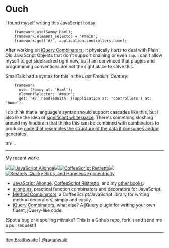 Ouch
===

I found myself writing this JavaScript today:

		framework.use(Sammy.Haml);
		framework.element_selector = '#main'; 
		framework.get('#/', application.controllers.home);
		
After working on [jQuery Combinators](http://github.com/raganwald/JQuery-Combinators/), it physically *hurts* to deal with Plain Old JavaScript Objects that don't support chaining or even `tap`. I can't allow myself to get sidetracked right now, but I am convinced that plugins and programming conventions are not the right place to solve this.

SmallTalk had a syntax for this in the *Last Freakin' Century*:

		framework
		  use: (Sammy at: 'Haml');
		  elementSelector: '#main'; 
		  get: '#/' handledWith: ((application at: 'controllers') at: 'home').

I do think that a language's syntax should support cascades like this, but I also like the idea of [significant whitespace](http://github.com/raganwald/homoiconic/blob/master/2010/03/significant_whitespace.md). There's something sloshing around my hindbrain that thinks this can be combined with combinators to produce [code that resembles the structure of the data it consumes and/or generates](http://weblog.raganwald.com/2007/04/writing-programs-for-people-to-read.html "Writing programs for people to read").

ttfn...

---

My recent work:

![](http://i.minus.com/iL337yTdgFj7.png)[![JavaScript Allongé](http://i.minus.com/iW2E1A8M5UWe6.jpeg)](http://leanpub.com/javascript-allonge "JavaScript Allongé")![](http://i.minus.com/iL337yTdgFj7.png)[![CoffeeScript Ristretto](http://i.minus.com/iMmGxzIZkHSLD.jpeg)](http://leanpub.com/coffeescript-ristretto "CoffeeScript Ristretto")![](http://i.minus.com/iL337yTdgFj7.png)[![Kestrels, Quirky Birds, and Hopeless Egocentricity](http://i.minus.com/ibw1f1ARQ4bhi1.jpeg)](http://leanpub.com/combinators "Kestrels, Quirky Birds, and Hopeless Egocentricity")

* [JavaScript Allongé](http://leanpub.com/javascript-allonge), [CoffeeScript Ristretto](http://leanpub.com/coffeescript-ristretto), and my [other books](http://leanpub.com/u/raganwald).
* [allong.es](http://allong.es), practical function combinators and decorators for JavaScript.
* [Method Combinators](https://github.com/raganwald/method-combinators), a CoffeeScript/JavaScript library for writing method decorators, simply and easily.
* [jQuery Combinators](http://github.com/raganwald/jquery-combinators), what else? A jQuery plugin for writing your own fluent, jQuery-like code.  

(Spot a bug or a spelling mistake? This is a Github repo, fork it and send me a pull request!)

---

[Reg Braithwaite](http://braythwayt.com) | [@raganwald](http://twitter.com/raganwald)